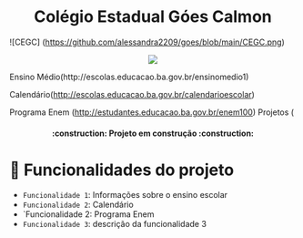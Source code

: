 # <h1 align="center"> Colégio Estadual Góes Calmon </h1>
![CEGC] (https://github.com/alessandra2209/goes/blob/main/CEGC.png)
<p align="center">
<img src="http://img.shields.io/static/v1?label=STATUS&message=EM%20DESENVOLVIMENTO&color=GREEN&style=for-the-badge"/>
</p>
Ensino Médio(http://escolas.educacao.ba.gov.br/ensinomedio1)


Calendário(http://escolas.educacao.ba.gov.br/calendarioescolar)

Programa Enem (http://estudantes.educacao.ba.gov.br/enem100)
Projetos (

<h4 align="center"> 
    :construction:  Projeto em construção  :construction:
</h4>

# :hammer: Funcionalidades do projeto

- `Funcionalidade 1`: Informações sobre o ensino escolar 
- `Funcionalidade 2`: Calendário
- `Funcionalidade 2: Programa Enem
- `Funcionalidade 3`: descrição da funcionalidade 3
